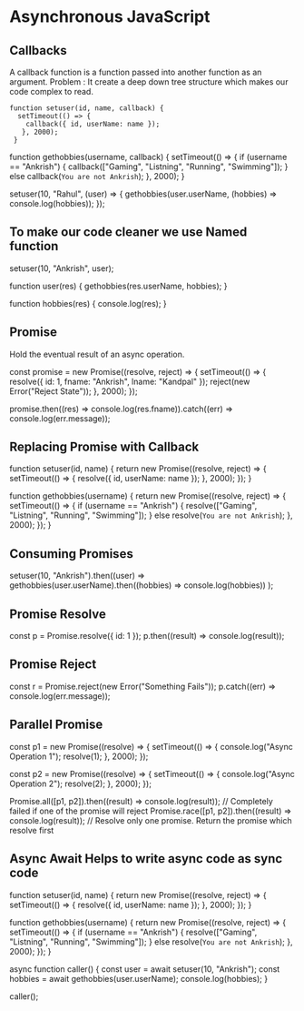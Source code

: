 # Asynchronous JavaScript

## Callbacks
A callback function is a function passed into another function as an argument. Problem :  It create a deep down tree structure which makes our code complex to read.

    function setuser(id, name, callback) {
      setTimeout(() => {
        callback({ id, userName: name });
       }, 2000);
     }

function gethobbies(username, callback) {
  setTimeout(() => {
    if (username == "Ankrish") {
      callback(["Gaming", "Listning", "Running", "Swimming"]);
    } else callback(`You are not Ankrish`);
  }, 2000);
}

setuser(10, "Rahul", (user) => {
  gethobbies(user.userName, (hobbies) => console.log(hobbies));
});

## To make our code cleaner we use Named function

setuser(10, "Ankrish", user);

function user(res) {
  gethobbies(res.userName, hobbies);
}

function hobbies(res) {
  console.log(res);
}

## Promise
Hold the eventual result of an async operation.

const promise = new Promise((resolve, reject) => {
  setTimeout(() => {
    resolve({ id: 1, fname: "Ankrish", lname: "Kandpal" });
    reject(new Error("Reject State"));
  }, 2000);
});

promise.then((res) => console.log(res.fname)).catch((err) => console.log(err.message));

## Replacing Promise with Callback

function setuser(id, name) {
  return new Promise((resolve, reject) => {
    setTimeout(() => {
      resolve({ id, userName: name });
    }, 2000);
  });
}

function gethobbies(username) {
  return new Promise((resolve, reject) => {
    setTimeout(() => {
      if (username == "Ankrish") {
        resolve(["Gaming", "Listning", "Running", "Swimming"]);
      } else resolve(`You are not Ankrish`);
    }, 2000);
  });
}

## Consuming Promises
setuser(10, "Ankrish").then((user) =>
  gethobbies(user.userName).then((hobbies) => console.log(hobbies))
);

## Promise Resolve
const p = Promise.resolve({ id: 1 });
p.then((result) => console.log(result));

## Promise Reject
const r = Promise.reject(new Error("Something Fails"));
p.catch((err) => console.log(err.message));

## Parallel Promise
const p1 = new Promise((resolve) => {
  setTimeout(() => {
    console.log("Async Operation 1");
    resolve(1);
  }, 2000);
});

const p2 = new Promise((resolve) => {
  setTimeout(() => {
    console.log("Async Operation 2");
    resolve(2);
  }, 2000);
});

Promise.all([p1, p2]).then((result) => console.log(result)); // Completely failed if one of the promise will reject
Promise.race([p1, p2]).then((result) => console.log(result)); // Resolve only one promise. Return the promise which resolve first

## Async Await Helps to write async code as sync code
function setuser(id, name) {
  return new Promise((resolve, reject) => {
    setTimeout(() => {
      resolve({ id, userName: name });
    }, 2000);
  });
}

function gethobbies(username) {
  return new Promise((resolve, reject) => {
    setTimeout(() => {
      if (username == "Ankrish") {
        resolve(["Gaming", "Listning", "Running", "Swimming"]);
      } else resolve(`You are not Ankrish`);
    }, 2000);
  });
}

async function caller() {
  const user = await setuser(10, "Ankrish");
  const hobbies = await gethobbies(user.userName);
  console.log(hobbies);
}

caller();
